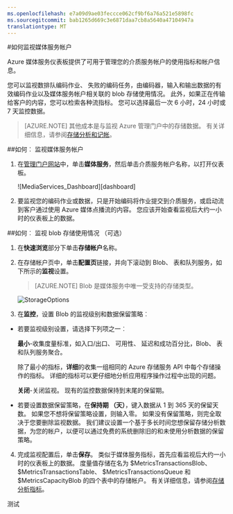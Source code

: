 ```yaml
---
ms.openlocfilehash: e7a09d9ae03feccce062cf9bf6a76a521e5898fc
ms.sourcegitcommit: bab1265d669c3e6871daa7cb8a5640a47104947a
translationtype: MT
---
```

<properties 
    pageTitle="监控介质服务帐户" 
    description="介绍了如何配置监视您在 Azure 中的介质服务帐户。" 
    services="media-services" 
    documentationCenter="" 
    authors="juliako" 
    manager="dwrede" 
    editor=""/>

<tags 
    ms.service="media-services" 
    ms.workload="media" 
    ms.tgt_pltfrm="na" 
    ms.devlang="na" 
    ms.topic="article" 
    ms.date="08/11/2015"
    ms.author="juliako"/>



#<a id="monitormediaservicesaccount"></a>如何监视媒体服务帐户

Azure 媒体服务仪表板提供了可用于管理您的介质服务帐户的使用指标和帐户信息。

您可以监视数排队编码作业、 失败的编码任务，由编码器，输入和输出数据的有效编码作业以及媒体服务帐户相关联的 blob 存储使用情况。 此外，如果正在传输给客户的内容，您可以检索各种流指标。 您可以选择最后一次 6 小时，24 小时或 7 天监控数据。
 
>[AZURE.NOTE] 其他成本是与监视 Azure 管理门户中的存储数据。 有关详细信息，请参阅[存储分析和记帐](http://go.microsoft.com/fwlink/?LinkId=256667)。

##<a id="configuremonitoring"></a>如何︰ 监视媒体服务帐户

1. 在[管理门户网站](http://go.microsoft.com/fwlink/?LinkID=256666)中，单击**媒体服务**，然后单击介质服务帐户名称，以打开仪表板。 

    ![MediaServices_Dashboard][dashboard]

2. 要监视您的编码作业或数据，只是开始编码将作业提交到介质服务，或启动流到客户通过使用 Azure 媒体点播流的内容。 您应该开始查看监视后大约一小时的仪表板上的数据。

##<a id="configuringstorage"></a>如何︰ 监视 blob 存储使用情况 （可选）
1. 在**快速浏览**部分下单击**存储帐户**名称。
2. 在存储帐户页中，单击**配置页**链接，并向下滚动到 Blob、 表和队列服务，如下所示的**监视**设置。

    >[AZURE.NOTE] Blob 是媒体服务中唯一受支持的存储类型。

    ![StorageOptions][storage_options_scoped]

3. 在**监控**，设置 Blob 的监视级别和数据保留策略︰

-  若要监视级别设置，请选择下列项之一︰

      **最小**-收集度量标准，如入口/出口、 可用性、 延迟和成功百分比，Blob、 表和队列服务聚合。

      除了最小的指标，**详细**的收集一组相同的 Azure 存储服务 API 中每个存储操作的指标。 详细的指标可以更仔细地分析应用程序操作过程中出现的问题。 

      **关闭**-关闭监视。 现有的监控数据保持到末尾的保留期。

- 若要设置数据保留策略，在**保持期 （天）**，键入数据从 1 到 365 天的保留天数。 如果您不想将保留策略设置，则输入零。 如果没有保留策略，则完全取决于您要删除监视数据。 我们建议设置一个基于多长时间您想保留存储分析数据，为您的帐户，以便可以通过免费的系统删除旧的和未使用分析数据的保留策略。

4. 完成监视配置后，单击**保存**。
类似于媒体服务指标，首先应看监视后大约一小时的仪表板上的数据。
度量值存储在名为 $MetricsTransactionsBlob、 $MetricsTransactionsTable、 $MetricsTransactionsQueue 和 $MetricsCapacityBlob 的四个表中的存储帐户。 有关详细信息，请参阅[存储分析指标](http://go.microsoft.com/fwlink/?LinkId=256668)。


<!-- Images -->
[仪表板]: ./media/media-services-monitor-services-account/media-services-dashboard.png
[storage_options_scoped]: ./media/media-services-monitor-services-account/storagemonitoringoptions_scoped.png

 
测试
